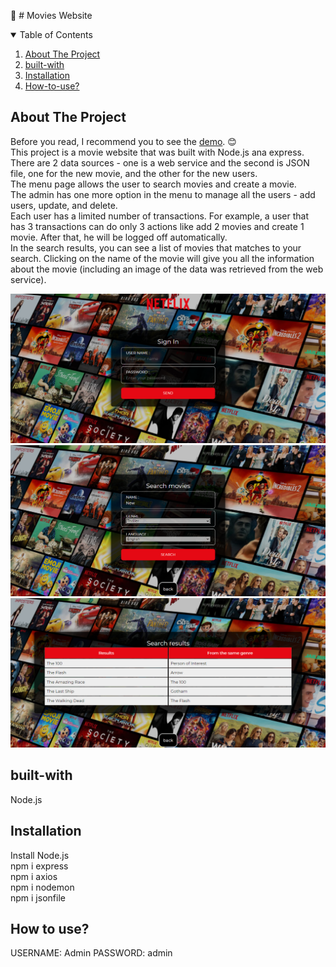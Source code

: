 :movie_camera: # Movies Website
<!-- TABLE OF CONTENTS -->
<details open="open">
  <summary>Table of Contents</summary>
  <ol>
    <li><a href="#about-the-project">About The Project</a></li>
    <li><a href="#built-with">built-with</a></li>
    <li><a href="#installation">Installation</a></li>
    <li><a href="#how-to-use">How-to-use?</a></li>
  </ol>
</details>

## About The Project
Before you read, I recommend you to see the [demo](https://demo-search-movies.herokuapp.com). :blush:</br>
This project is a movie website that was built with Node.js ana express.</br>
There are 2 data sources - one is a web service and the second is JSON file, one for the new movie, and the other for the new users.</br>
The menu page allows the user to search movies and create a movie.</br>
The admin has one more option in the menu to manage all the users - add users, update, and delete.</br>
Each user has a limited number of transactions. For example, a user that has 3 transactions can do only 3 actions like add 2 movies and create 1 movie. After that, he will be logged off automatically.</br>
In the search results, you can see a list of movies that matches to your search. Clicking on the name of the movie will give you all the information about the movie (including an image of the data was retrieved from the web service).


![login](https://github.com/yardenavraham/Search-Movies-App/blob/movies-project/login.jpeg)
![search movie](https://github.com/yardenavraham/Search-Movies-App/blob/movies-project/seachmoviespic.jpeg)
![search results](https://github.com/yardenavraham/Search-Movies-App/blob/movies-project/seachmoviesresultpic.jpeg)


## built-with

Node.js 

## Installation

Install Node.js</br>
npm i express</br>
npm i axios</br>
npm i nodemon</br>
npm i jsonfile</br>

## How to use?
USERNAME: Admin 
PASSWORD: admin

